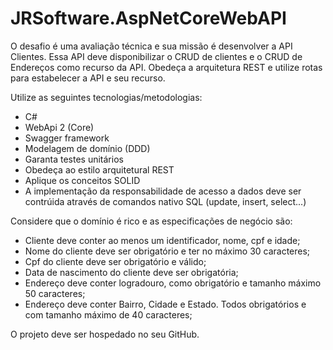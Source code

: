# JRSoftware.AspNetCoreWebAPI
O desafio é uma avaliação técnica e sua missão é desenvolver a API Clientes.
Essa API deve disponibilizar o CRUD de clientes e o CRUD de Endereços como recurso da API.
Obedeça a arquitetura REST e utilize rotas para estabelecer a API e seu recurso. 

Utilize as seguintes tecnologias/metodologias:
 - C#
 - WebApi 2 (Core)
 - Swagger framework
 - Modelagem de domínio (DDD)
 - Garanta testes unitários
 - Obedeça ao estilo arquitetural REST
 - Aplique os conceitos SOLID
 - A implementação da responsabilidade de acesso a dados deve ser contrúida através de comandos nativo SQL (update, insert, select...)

 
Considere que o domínio é rico e as especificações de negócio são:
 - Cliente deve conter ao menos um identificador, nome, cpf e idade;
 - Nome do cliente deve ser obrigatório e ter no máximo 30 caracteres;
 - Cpf do cliente deve ser obrigatório e válido;
 - Data de nascimento do cliente deve ser obrigatória;
 - Endereço deve conter logradouro, como obrigatório e tamanho máximo 50 caracteres;
 - Endereço deve conter Bairro, Cidade e Estado. Todos obrigatórios e com tamanho máximo de 40 caracteres;

O projeto deve ser hospedado no seu GitHub.
